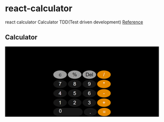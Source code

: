 # react-calculator
 react calculator
Calculator TDD(Test driven development)
[Reference](https://medium.com/@ewomazinoukah/lets-build-a-calculator-with-redux-and-react-using-tdd-6cb11946bad4)
## Calculator
![](img/calculator.png)